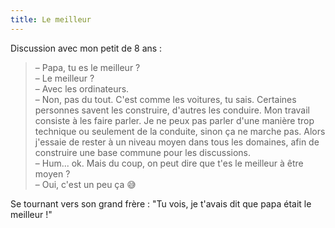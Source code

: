 ```yaml
---
title: Le meilleur
---
```

Discussion avec mon petit de 8 ans :

> – Papa, tu es le meilleur ?  
> – Le meilleur ?  
> – Avec les ordinateurs.  
> – Non, pas du tout. C'est comme les voitures, tu sais. Certaines personnes savent les construire, d'autres les conduire. Mon travail consiste à les faire parler. Je ne peux pas parler d'une manière trop technique ou seulement de la conduite, sinon ça ne marche pas. Alors j'essaie de rester à un niveau moyen dans tous les domaines, afin de construire une base commune pour les discussions.  
> – Hum... ok. Mais du coup, on peut dire que t'es le meilleur à être moyen ?  
> – Oui, c'est un peu ça 😅

Se tournant vers son grand frère : "Tu vois, je t'avais dit que papa était le meilleur !"
